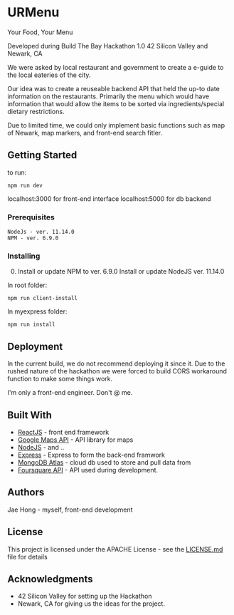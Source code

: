 # URMenu

Your Food, Your Menu

Developed during Build The Bay Hackathon 1.0 
42 Silicon Valley and Newark, CA

We were asked by local restaurant and government to create a e-guide to the local eateries
of the city. 

Our idea was to create a reuseable backend API that held the
up-to date information on the restaurants. 
Primarily the menu which would have information that would allow 
the items to be sorted via ingredients/special dietary restrictions.

Due to limited time, we could only implement basic functions such
as map of Newark, map markers, and front-end search fitler.

## Getting Started

to run:
```
npm run dev 
```
localhost:3000 for front-end interface
localhost:5000 for db backend

### Prerequisites

```
NodeJs - ver. 11.14.0 
NPM - ver. 6.9.0
```



### Installing

0. Install or update NPM to ver. 6.9.0 
Install or update NodeJS ver. 11.14.0

In root folder:
```
npm run client-install 
```

In myexpress folder:
```
npm run install 
```

## Deployment

In the current build, we do not recommend deploying it since it.
Due to the rushed nature of the hackathon we were forced to build 
CORS workaround function to make some things work. 

I'm only a front-end engineer.
Don't @ me.

## Built With

* [ReactJS](https://reactjs.org/) - front end framework
* [Google Maps API](https://developers.google.com/maps/documentation/) - API library for maps
* [NodeJS](https://nodejs.org) - and ..
* [Express](https://expressjs.com/) - Express to form the back-end framwork
* [MongoDB Atlas](https://www.mongodb.com/cloud/atlas) - cloud db used to store and pull data from
* [Foursquare API](https://developer.foursquare.com/) - API used during development.

## Authors
Jae Hong - myself, front-end development



## License

This project is licensed under the APACHE License - see the [LICENSE.md](LICENSE.md) file for details

## Acknowledgments

* 42 Silicon Valley for setting up the Hackathon
* Newark, CA for giving us the ideas for the project.



